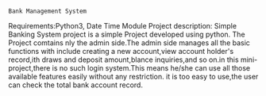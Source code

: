                                                                                         Bank Management System
Requirements:Python3, Date Time Module
Project description:
    Simple Banking System project is a simple Project developed using python. The Project comtains nly the admin side.The admin side manages all the basic functions with include creating a new account,view account holder's record,ith draws and deposit amount,blance inquiries,and so on.in this mini-project,there is no such login system.This means he/she can use all those available features easily without any restriction. it is too easy to use,the user can check the total bank account record.
